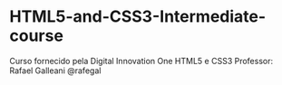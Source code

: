 # HTML5-and-CSS3-Intermediate-course
Curso fornecido pela Digital Innovation One  HTML5 e CSS3 Professor: Rafael Galleani @rafegal
